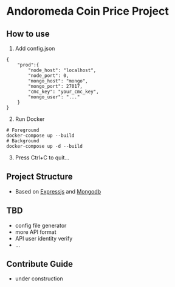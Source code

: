# Andoromeda Coin Price Project

## How to use
1. Add config.json
```
{
    "prod":{
        "node_host": "localhost",
        "node_port": 0,
        "mongo_host": "mongo",
        "mongo_port": 27017,
        "cmc_key": "your_cmc_key",
        "mongo_user": "..."
    }
}
```
2. Run Docker
```
# Foreground
docker-compose up --build
# Background
docker-compose up -d --build
```
3. Press Ctrl+C to quit...

## Project Structure
- Based on [Expressjs](https://expressjs.com/) and [Mongodb](https://www.mongodb.com/)

## TBD
- config file generator
- more API format
- API user identity verify
- ...

## Contribute Guide
- under construction